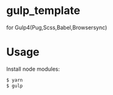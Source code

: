 # gulp_template
for Gulp4(Pug,Scss,Babel,Browsersync)

# Usage
Install node modules:
```bash
$ yarn
$ gulp
```
